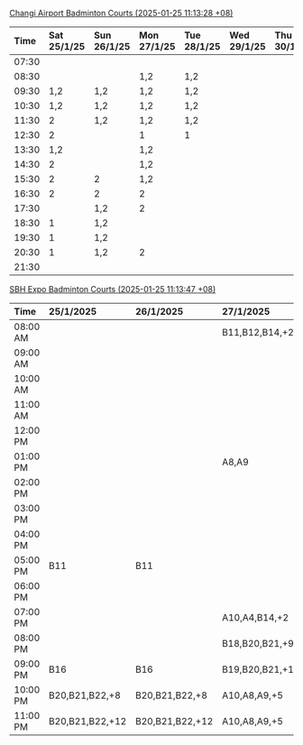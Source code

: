 [Changi Airport Badminton Courts (2025-01-25 11:13:28 +08)](https://www.carc.org.sg/FacilityBooking.aspx)

| Time   | Sat 25/1/25   | Sun 26/1/25   | Mon 27/1/25   | Tue 28/1/25   | Wed 29/1/25   | Thu 30/1/25   | Fri 31/1/25   |
|:-------|:--------------|:--------------|:--------------|:--------------|:--------------|:--------------|:--------------|
| 07:30  |               |               |               |               |               |               |               |
| 08:30  |               |               | 1,2           | 1,2           |               |               | 1,2           |
| 09:30  | 1,2           | 1,2           | 1,2           | 1,2           |               |               | 1,2           |
| 10:30  | 1,2           | 1,2           | 1,2           | 1,2           |               |               | 1,2           |
| 11:30  | 2             | 1,2           | 1,2           | 1,2           |               |               | 1,2           |
| 12:30  | 2             |               | 1             | 1             |               |               | 1,2           |
| 13:30  | 1,2           |               | 1,2           |               |               |               | 1,2           |
| 14:30  | 2             |               | 1,2           |               |               |               | 1,2           |
| 15:30  | 2             | 2             | 1,2           |               |               |               | 1,2           |
| 16:30  | 2             | 2             | 2             |               |               |               | 1,2           |
| 17:30  |               | 1,2           | 2             |               |               |               | 2             |
| 18:30  | 1             | 1,2           |               |               |               |               | 1,2           |
| 19:30  | 1             | 1,2           |               |               |               |               | 1,2           |
| 20:30  | 1             | 1,2           | 2             |               |               |               | 1,2           |
| 21:30  |               |               |               |               |               |               |               |

[SBH Expo Badminton Courts (2025-01-25 11:13:47 +08)](https://singaporebadmintonhall.getomnify.com/widgets/O3MRKGBH359GA55KHMG1RD)

| Time     | 25/1/2025       | 26/1/2025       | 27/1/2025       | 28/1/2025       | 29/1/2025   | 30/1/2025   | 31/1/2025       |
|:---------|:----------------|:----------------|:----------------|:----------------|:------------|:------------|:----------------|
| 08:00 AM |                 |                 | B11,B12,B14,+2  | B19,B21,B22,+14 |             |             |                 |
| 09:00 AM |                 |                 |                 | B19,B21,B22,+14 |             |             |                 |
| 10:00 AM |                 |                 |                 | B19,B21,B22,+15 |             |             |                 |
| 11:00 AM |                 |                 |                 | B19,B21,B22,+13 |             |             |                 |
| 12:00 PM |                 |                 |                 | B19,B21,B22,+12 |             |             |                 |
| 01:00 PM |                 |                 | A8,A9           | B19,B21,B22,+15 |             |             |                 |
| 02:00 PM |                 |                 |                 | B19,B21,B22,+14 |             |             |                 |
| 03:00 PM |                 |                 |                 | B11             |             |             |                 |
| 04:00 PM |                 |                 |                 | B11             |             |             | B15,B21,B22,+7  |
| 05:00 PM | B11             | B11             |                 | B12,B13,B14     |             |             | B15,B21,B22,+6  |
| 06:00 PM |                 |                 |                 | B12,B13,B14,+8  |             |             | B20,B21,B22,+10 |
| 07:00 PM |                 |                 | A10,A4,B14,+2   | B13,B14,B15,+8  |             |             | B19,B21,B22,+14 |
| 08:00 PM |                 |                 | B18,B20,B21,+9  |                 |             |             | B17,B18,B22,+10 |
| 09:00 PM | B16             | B16             | B19,B20,B21,+15 | A6,A8,A9        |             |             | B17,B18,B22,+12 |
| 10:00 PM | B20,B21,B22,+8  | B20,B21,B22,+8  | A10,A8,A9,+5    | A10,A8,A9,+7    |             |             |                 |
| 11:00 PM | B20,B21,B22,+12 | B20,B21,B22,+12 | A10,A8,A9,+5    | A10,A8,A9,+7    |             |             |                 |
